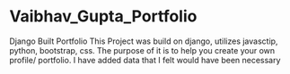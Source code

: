 # Vaibhav_Gupta_Portfolio
Django Built Portfolio
This Project was build on django, utilizes javasctip, python, bootstrap, css.
The purpose of it is to help you create your own profile/ portfolio. I have added data that I felt would have been necessary
